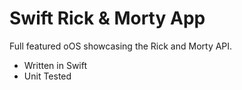 # Swift Rick & Morty App

Full featured oOS showcasing the Rick and Morty API.

- Written in Swift
- Unit Tested
